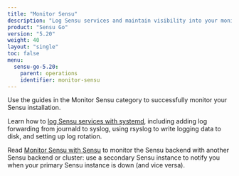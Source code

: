 ```yaml
---
title: "Monitor Sensu"
description: "Log Sensu services and maintain visibility into your monitoring workflows. Learn to monitor Sensu."
product: "Sensu Go"
version: "5.20"
weight: 40
layout: "single"
toc: false
menu:
  sensu-go-5.20:
    parent: operations
    identifier: monitor-sensu
---
```


Use the guides in the Monitor Sensu category to successfully monitor your Sensu installation.

Learn how to [log Sensu services with systemd][1], including adding log forwarding from journald to syslog, using rsyslog to write logging data to disk, and setting up log rotation.

Read [Monitor Sensu with Sensu][2] to monitor the Sensu backend with another Sensu backend or cluster: use a secondary Sensu instance to notify you when your primary Sensu instance is down (and vice versa).


[1]: log-sensu-systemd/
[2]: monitor-sensu-with-sensu/
